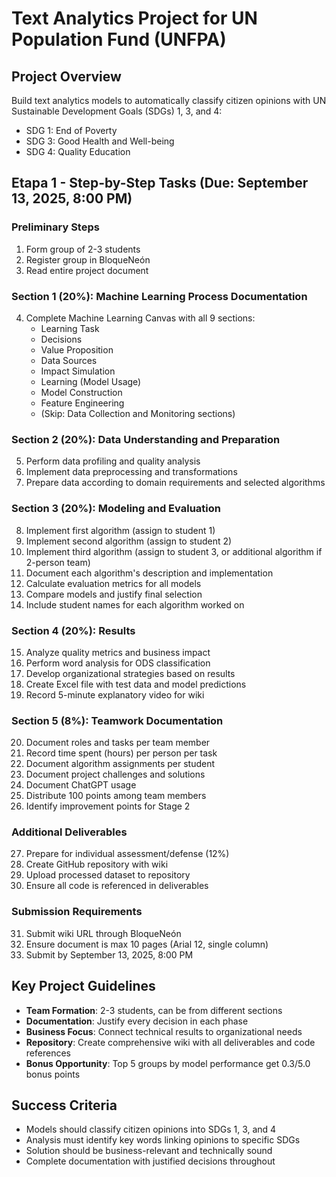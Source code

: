 # Text Analytics Project for UN Population Fund (UNFPA)

## Project Overview

Build text analytics models to automatically classify citizen opinions with UN Sustainable Development Goals (SDGs) 1, 3, and 4:
- SDG 1: End of Poverty
- SDG 3: Good Health and Well-being
- SDG 4: Quality Education

## Etapa 1 - Step-by-Step Tasks (Due: September 13, 2025, 8:00 PM)

### Preliminary Steps
1. Form group of 2-3 students
2. Register group in BloqueNeón
3. Read entire project document

### Section 1 (20%): Machine Learning Process Documentation
4. Complete Machine Learning Canvas with all 9 sections:
   - Learning Task
   - Decisions
   - Value Proposition
   - Data Sources
   - Impact Simulation
   - Learning (Model Usage)
   - Model Construction
   - Feature Engineering
   - (Skip: Data Collection and Monitoring sections)

### Section 2 (20%): Data Understanding and Preparation
5. Perform data profiling and quality analysis
6. Implement data preprocessing and transformations
7. Prepare data according to domain requirements and selected algorithms

### Section 3 (20%): Modeling and Evaluation
8. Implement first algorithm (assign to student 1)
9. Implement second algorithm (assign to student 2)
10. Implement third algorithm (assign to student 3, or additional algorithm if 2-person team)
11. Document each algorithm's description and implementation
12. Calculate evaluation metrics for all models
13. Compare models and justify final selection
14. Include student names for each algorithm worked on

### Section 4 (20%): Results
15. Analyze quality metrics and business impact
16. Perform word analysis for ODS classification
17. Develop organizational strategies based on results
18. Create Excel file with test data and model predictions
19. Record 5-minute explanatory video for wiki

### Section 5 (8%): Teamwork Documentation
20. Document roles and tasks per team member
21. Record time spent (hours) per person per task
22. Document algorithm assignments per student
23. Document project challenges and solutions
24. Document ChatGPT usage
25. Distribute 100 points among team members
26. Identify improvement points for Stage 2

### Additional Deliverables
27. Prepare for individual assessment/defense (12%)
28. Create GitHub repository with wiki
29. Upload processed dataset to repository
30. Ensure all code is referenced in deliverables

### Submission Requirements
31. Submit wiki URL through BloqueNeón
32. Ensure document is max 10 pages (Arial 12, single column)
33. Submit by September 13, 2025, 8:00 PM

## Key Project Guidelines

- **Team Formation**: 2-3 students, can be from different sections
- **Documentation**: Justify every decision in each phase
- **Business Focus**: Connect technical results to organizational needs
- **Repository**: Create comprehensive wiki with all deliverables and code references
- **Bonus Opportunity**: Top 5 groups by model performance get 0.3/5.0 bonus points

## Success Criteria

- Models should classify citizen opinions into SDGs 1, 3, and 4
- Analysis must identify key words linking opinions to specific SDGs
- Solution should be business-relevant and technically sound
- Complete documentation with justified decisions throughout